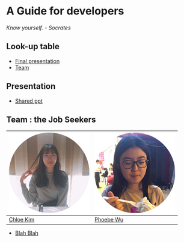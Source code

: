 # A Guide for developers 
*Know yourself. - Socrates*

## Look-up table

- [Final presentation](#Presentation)
- [Team](#Team)

## Presentation
- [Shared ppt](https://goo.gl/Zfe4Jk)

## Team : the Job Seekers
[![Chloe Kim](chloe.png)](mailto:minkyun3@andrew.cmu.edu)  | [![Phoebe Wu](pheobe.png)](mailto:minkyun3@andrew.cmu.edu)
---|---
[Chloe Kim](mailto:minkyun3@andrew.cmu.edu) |[Phoebe Wu](mailto:minkyun3@andrew.cmu.edu)

- [Blah Blah](link)